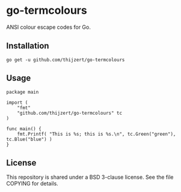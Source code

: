 go-termcolours
==============

ANSI colour escape codes for Go.

Installation
------------

```
go get -u github.com/thijzert/go-termcolours
```

Usage
-----

```golang
package main

import (
	"fmt"
	"github.com/thijzert/go-termcolours" tc
)

func main() {
	fmt.Printf( "This is %s; this is %s.\n", tc.Green("green"), tc.Blue("blue") )
}
```

License
-------

This repository is shared under a BSD 3-clause license. See the file COPYING for details.
